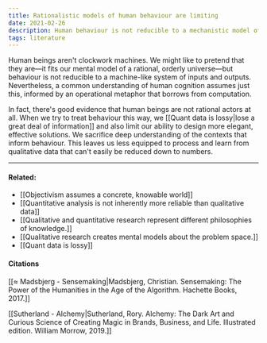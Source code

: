 ```yaml
---
title: Rationalistic models of human behaviour are limiting
date: 2021-02-26
description: Human behaviour is not reducible to a mechanistic model of inputs and outputs. 
tags: literature
---
```


Human beings aren't clockwork machines. We might like to pretend that they are—it fits our mental model of a rational, orderly universe—but behaviour is not reducible to a machine-like system of inputs and outputs. Nevertheless, a common understanding of human cognition assumes just this, informed by an operational metaphor that borrows from computation.

In fact, there's good evidence that human beings are not rational actors at all. When we try to treat behaviour this way, we [[Quant data is lossy|lose a great deal of information]] and also limit our ability to design more elegant, effective solutions. We sacrifice deep understanding of the contexts that inform behaviour. This leaves us less equipped to process and learn from qualitative data that can't easily be reduced down to numbers. 

---
#### Related: 
- [[Objectivism assumes a concrete, knowable world]]
- [[Quantitative analysis is not inherently more reliable than qualitative data]]
- [[Qualitative and quantitative research represent different philosophies of knowledge.]]
- [[Qualitative research creates mental models about the problem space.]]
- [[Quant data is lossy]]

#### Citations
[[≈ Madsbjerg - Sensemaking|Madsbjerg, Christian. Sensemaking: The Power of the Humanities in the Age of the Algorithm. Hachette Books, 2017.]]

[[Sutherland - Alchemy|Sutherland, Rory. Alchemy: The Dark Art and Curious Science of Creating Magic in Brands, Business, and Life. Illustrated edition. William Morrow, 2019.]]
